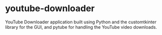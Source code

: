 # youtube-downloader
YouTube Downloader application built using Python and the customtkinter library for the GUI, and pytube for handling the YouTube video downloads.
